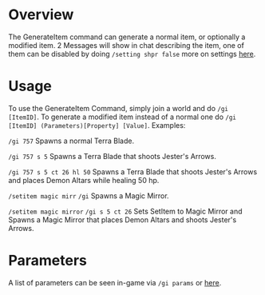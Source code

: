 # Overview
The GenerateItem command can generate a normal item, or optionally a modified item. 2 Messages will show in chat describing the item, one of them can be disabled by doing `/setting shpr false` more on settings [here](Settings).

# Usage
To use the GenerateItem Command, simply join a world and do `/gi [ItemID]`. To generate a modified item instead of a normal one do `/gi [ItemID] (Parameters)[Property] [Value]`. Examples:

`/gi 757` Spawns a normal Terra Blade.

`/gi 757 s 5` Spawns a Terra Blade that shoots Jester's Arrows.

`/gi 757 s 5 ct 26 hl 50` Spawns a Terra Blade that shoots Jester's Arrows and places Demon Altars while healing 50 hp.

`/setitem magic mirr` `/gi` Spawns a Magic Mirror.

`/setitem magic mirror` `/gi s 5 ct 26` Sets SetItem to Magic Mirror and Spawns a Magic Mirror that places Demon Altars and shoots Jester's Arrows.

# Parameters
A list of parameters can be seen in-game via `/gi params` or [here](Parameters).